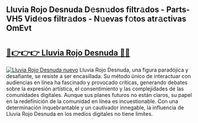 ## Lluvia Rojo Desnuda D𝚎sn𝚞dos filtr𝚊dos - Parts-VH5 Vid𝚎os filtr𝚊dos - N𝚞evas f𝚘tos atr𝚊ctivas OmEvt

# <h2><a href="http://mbaw3q9.tromn.icu/?c=Lluvia+Rojo+Desnuda">🔗👉👉👉 Lluvia Rojo Desnuda 🔗🔗</a></h2>

[![Lluvia Rojo Desnuda nuevo](https://i.imgur.com/pEAQMta.gif)](http://mbaw3q9.tromn.icu/?c=Lluvia+Rojo+Desnuda)
Lluvia Rojo Desnuda, una figura paradójica y desafiante, se resiste a ser encasillada. Su método único de interactuar con audiencias en línea ha fascinado y provocado críticas, generando debates sobre la expresión artística, el consentimiento y las complejidades de las comunidades digitales. Aunque sus planes futuros no están claros, su papel en la redefinición de la comunidad en línea es incuestionable. Con una determinación inquebrantable y un cautivador innegable, la influencia de Lluvia Rojo Desnuda en los medios digitales no tiene límites.
